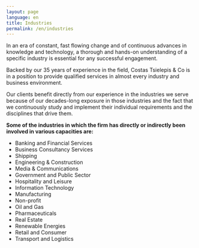 ```yaml
---
layout: page
language: en
title: Industries
permalink: /en/industries
---
```

In an era of constant, fast flowing change and of continuous advances in knowledge and technology, a thorough and hands-on understanding of a specific industry is essential for any successful engagement.

Backed by our 35 years of experience in the field, Costas Tsielepis & Co is in a position to provide qualified services in almost every industry and business environment.

Our clients benefit directly from our experience in the industries we serve because of our decades-long exposure in those industries and the fact that we continuously study and implement their individual requirements and the disciplines that drive them.

**Some of the industries in which the firm has directly or indirectly been involved in various capacities are:**

* Banking and Financial Services
* Business Consultancy Services
* Shipping
* Engineering & Construction
* Media & Communications
* Government and Public Sector
* Hospitality and Leisure
* Information Technology
* Manufacturing
* Non-profit
* Oil and Gas
* Pharmaceuticals
* Real Estate
* Renewable Energies
* Retail and Consumer
* Transport and Logistics
